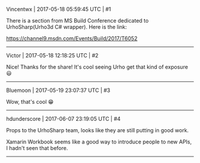 Vincentwx | 2017-05-18 05:59:45 UTC | #1

There is a section from MS Build Conference dedicated to UrhoSharp(Urho3d C# wrapper). Here is the link:

https://channel9.msdn.com/Events/Build/2017/T6052

-------------------------

Victor | 2017-05-18 12:18:25 UTC | #2

Nice! Thanks for the share! It's cool seeing Urho get that kind of exposure :smiley:

-------------------------

Bluemoon | 2017-05-19 23:07:37 UTC | #3

Wow, that's cool :grin:

-------------------------

hdunderscore | 2017-06-07 23:19:05 UTC | #4

Props to the UrhoSharp team, looks like they are still putting in good work. 

Xamarin Workbook seems like a good way to introduce people to new APIs, I hadn't seen that before.

-------------------------

